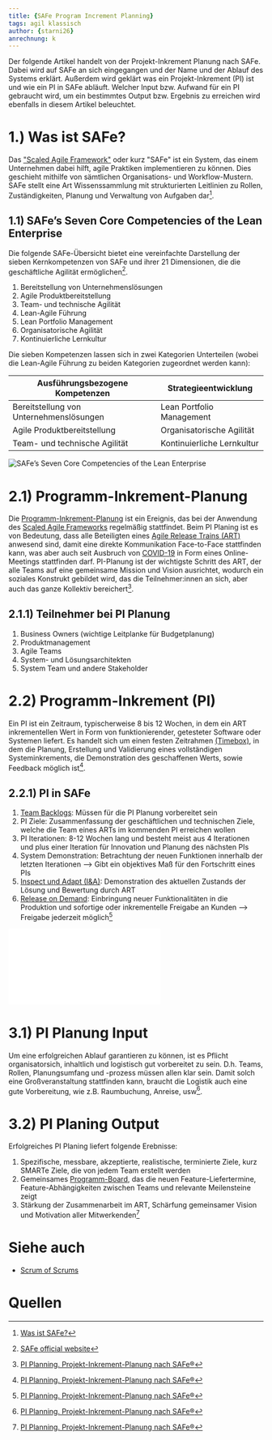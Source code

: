```yaml
---
title: {SAFe Program Increment Planning}
tags: agil klassisch
author: {starni26}
anrechnung: k
---
```

Der folgende Artikel handelt von der Projekt-Inkrement Planung nach SAFe. Dabei wird auf SAFe an sich eingegangen und der Name und der Ablauf des Systems erklärt. Außerdem wird geklärt was ein Projekt-Inkrement (PI) ist und wie ein PI in SAFe abläuft. Welcher Input bzw. Aufwand für ein PI gebraucht wird, um ein bestimmtes Output bzw. Ergebnis zu erreichen wird ebenfalls in diesem Artikel beleuchtet.

# 1.) Was ist SAFe? 

Das ["Scaled Agile Framework"](https://www.atlassian.com/de/agile/agile-at-scale/what-is-safe) oder kurz "SAFe" ist ein System, das einem Unternehmen dabei hilft, agile Praktiken implementieren zu können. Dies geschieht mithilfe von sämtlichen Organisations- und Workflow-Mustern. 
SAFe stellt eine Art Wissenssammlung mit strukturierten Leitlinien zu Rollen, Zuständigkeiten, Planung und Verwaltung von Aufgaben dar[^1].

## 1.1) SAFe’s Seven Core Competencies of the Lean Enterprise

Die folgende SAFe-Übersicht bietet eine vereinfachte Darstellung der sieben Kernkompetenzen von SAFe und ihrer 21 Dimensionen, die die geschäftliche Agilität ermöglichen[^2].

1. Bereitstellung von Unternehmenslösungen
2. Agile Produktbereitstellung 
3. Team- und technische Agilität
4. Lean-Agile Führung
5. Lean Portfolio Management
6. Organisatorische Agilität
7. Kontinuierliche Lernkultur

Die sieben Kompetenzen lassen sich in zwei Kategorien Unterteilen (wobei die Lean-Agile Führung zu beiden Kategorien zugeordnet werden kann): 

| Ausführungsbezogene Kompetenzen          | Strategieentwicklung       |
| -----------------------------------------| -------------------------- |
| Bereitstellung von Unternehmenslösungen  | Lean Portfolio Management  |
| Agile Produktbereitstellung              | Organisatorische Agilität  |
| Team- und technische Agilität            | Kontinuierliche Lernkultur |

![SAFe’s Seven Core Competencies of the Lean Enterprise]({Projekt}/Big_Picture_Overview_thumbnail-5.png)

# 2.1) Programm-Inkrement-Planung 

Die [Programm-Inkrement-Planung](https://www.microtool.de/wissen-online/was-ist-ein-pi-planning-in-safe/) ist ein Ereignis, das bei der Anwendung des [Scaled Agile Frameworks](https://www.atlassian.com/de/agile/agile-at-scale/what-is-safe) regelmäßig stattfindet. Beim PI Planing ist es von Bedeutung, dass alle Beteiligten eines [Agile Release Trains (ART)](https://www.scaledagileframework.com/agile-release-train/) anwesend sind, damit eine direkte Kommunikation Face-to-Face stattfinden kann, was aber auch seit Ausbruch von [COVID-19](https://de.wikipedia.org/wiki/COVID-19) in Form eines Online-Meetings stattfinden darf.
PI-Planung ist der wichtigste Schritt des ART, der alle Teams auf eine gemeinsame Mission und Vision ausrichtet, wodurch ein soziales Konstrukt gebildet wird, das die Teilnehmer:innen an sich, aber auch das ganze Kollektiv bereichert[^3].

## 2.1.1) Teilnehmer bei PI Planung

1. Business Owners (wichtige Leitplanke für Budgetplanung)
2. Produktmanagement
3. Agile Teams
4. System- und Lösungsarchitekten
5. System Team und andere Stakeholder

# 2.2) Programm-Inkrement (PI)

Ein PI ist ein Zeitraum, typischerweise 8 bis 12 Wochen, in dem ein ART inkrementellen Wert in Form von funktionierender, getesteter Software oder Systemen liefert. Es handelt sich um einen festen Zeitrahmen [(Timebox)](https://de.wikipedia.org/wiki/Timeboxing), in dem die Planung, Erstellung und Validierung eines vollständigen Systeminkrements, die Demonstration des geschaffenen Werts, sowie Feedback möglich ist[^3].

## 2.2.1) PI in SAFe

1. [Team Backlogs](https://www.scaledagileframework.com/team-backlog/): Müssen für die PI Planung vorbereitet sein
2. PI Ziele: Zusammenfassung der geschäftlichen und technischen Ziele, welche die Team eines ARTs im kommenden PI erreichen wollen 
3. PI Iterationen: 8-12 Wochen lang und besteht meist aus 4 Iterationen und plus einer Iteration für Innovation und Planung des nächsten PIs
4. System Demonstration: Betrachtung der neuen Funktionen innerhalb der letzten Iterationen --> Gibt ein objektives Maß für den Fortschritt eines PIs
5. [Inspect und Adapt (I&A)](https://scrum-in-der-praxis.de/glossary/inspect-adapt/): Demonstration des aktuellen Zustands der Lösung und Bewertung durch ART
6. [Release on Demand](https://www.scaledagileframework.com/release-on-demand/): Einbringung neuer Funktionalitäten in die Produktion und sofortige oder inkrementelle Freigabe an Kunden --> Freigabe jederzeit möglich[^3]

![PI Planning]({Projekt}/PI-Planning-in-SAFe-Big-Picture.svg.pdf)

# 3.1) PI Planung Input

Um eine erfolgreichen Ablauf garantieren zu können, ist es Pflicht organisatorsich, inhaltlich und logistisch gut vorbereitet zu sein. D.h. Teams, Rollen, Planungsumfang und -prozess müssen allen klar sein. Damit solch eine Großveranstaltung stattfinden kann, braucht die Logistik auch eine gute Vorbereitung, wie z.B. Raumbuchung, Anreise, usw[^3].

# 3.2) PI Planing Output

Erfolgreiches PI Planing liefert folgende Erebnisse: 

1. Spezifische, messbare, akzeptierte, realistische, terminierte Ziele, kurz SMARTe Ziele, die von jedem Team erstellt werden
2. Gemeinsames [Programm-Board](https://www.myagilepartner.com/blog/index.php/2020/06/23/what-is-found-on-a-program-board/), das die neuen Feature-Liefertermine, Feature-Abhängigkeiten zwischen Teams und relevante Meilensteine zeigt
3. Stärkung der Zusammenarbeit im ART, Schärfung gemeinsamer Vision und Motivation aller Mitwerkenden[^3]

# Siehe auch

* [Scrum of Scrums](https://en.wikipedia.org/wiki/Scrum_(software_development)#Scrum_of_scrums)

# Quellen

[^1]: [Was ist SAFe?](https://www.atlassian.com/de/agile/agile-at-scale/what-is-safe)
[^2]: [SAFe official website](https://www.scaledagileframework.com/#)
[^3]: [PI Planning. Projekt-Inkrement-Planung nach SAFe®](https://www.microtool.de/wissen-online/was-ist-ein-pi-planning-in-safe/)
